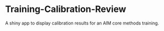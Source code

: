 # Training-Calibration-Review
A shiny app to display calibration results for an AIM core methods training.
